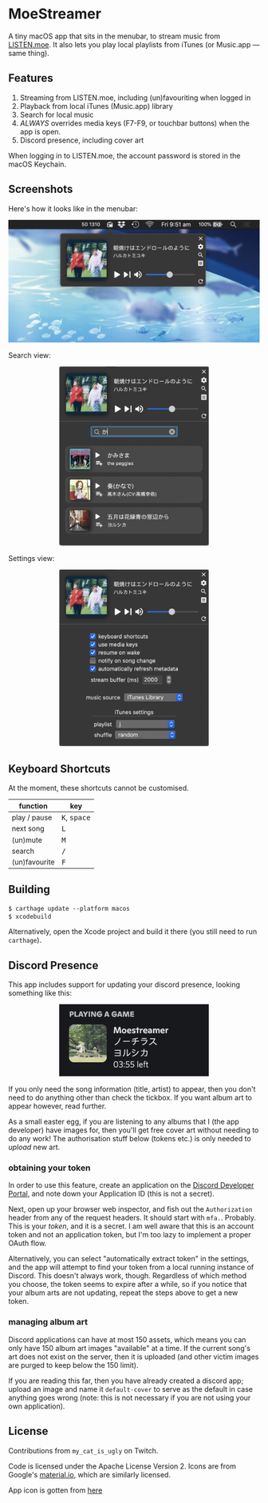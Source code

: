 # MoeStreamer

A tiny macOS app that sits in the menubar, to stream music from [LISTEN.moe](https://listen.moe). It also lets you play local playlists from iTunes (or Music.app — same thing).

## Features

1. Streaming from LISTEN.moe, including (un)favouriting when logged in
2. Playback from local iTunes (Music.app) library
3. Search for local music
4. *ALWAYS* overrides media keys (F7-F9, or touchbar buttons) when the app is open.
5. Discord presence, including cover art

When logging in to LISTEN.moe, the account password is stored in the macOS Keychain.

## Screenshots

Here's how it looks like in the menubar:
<div style="text-align: center">
<img src="screenshots/one.png" width="600px" />
</div>

Search view:
<div style="text-align: center">
<img src="screenshots/two.png" width="300px" />
</div>

Settings view:
<div style="text-align: center">
<img src="screenshots/three.png" width="300px" />
</div>


## Keyboard Shortcuts
At the moment, these shortcuts cannot be customised.

|  function   |              key               |
|-------------|--------------------------------|
|play / pause | <kbd>K</kbd>, <kbd>space</kbd> |
| next song   |          <kbd>L</kbd>          |
| (un)mute    |          <kbd>M</kbd>          |
|   search    |          <kbd>/</kbd>          |
|(un)favourite|          <kbd>F</kbd>          |


## Building
```
$ carthage update --platform macos
$ xcodebuild
```

Alternatively, open the Xcode project and build it there (you still need to run `carthage`).



## Discord Presence

This app includes support for updating your discord presence, looking something like this:

<div style="text-align: center">
<img src="screenshots/discord.png" width="300px" />
</div>

If you only need the song information (title, artist) to appear, then you don't need to do anything other than check the tickbox. If you want album art to appear however, read further.

As a small easter egg, if you are listening to any albums that I (the app developer) have images for, then you'll get free cover art without needing to do any work! The authorisation stuff below (tokens etc.) is only needed to *upload* new art. 

### obtaining your token

In order to use this feature, create an application on the [Discord Developer Portal](https://discord.com/developers/applications), and note
down your Application ID (this is not a secret).

Next, open up your browser web inspector, and fish out the `Authorization` header from any of the request headers. It should start with `mfa.`. Probably. This is your *token*, and it is a secret. I am well aware that this is an account token and not an application token, but I'm too lazy to implement a proper OAuth flow.

Alternatively, you can select "automatically extract token" in the settings, and the app will attempt to find your token from a local running instance of Discord. This doesn't always work, though. Regardless of which method you choose, the token seems to expire after a while, so if you notice that your album arts are not updating, repeat the steps above to get a new token. 


### managing album art

Discord applications can have at most 150 assets, which means you can only have 150 album art images "available" at a time. If the current song's art does not exist on the server, then it is uploaded (and other victim images are purged to keep below the 150 limit).

If you are reading this far, then you have already created a discord app; upload an image and name it `default-cover` to serve as the default in case anything goes wrong (note: this is not necessary if you are not using your own application).


## License

Contributions from `my_cat_is_ugly` on Twitch.

Code is licensed under the Apache License Version 2.
Icons are from Google's [material.io](https://material.io/resources/icons/), which are similarly licensed.

App icon is gotten from [here](https://old.reddit.com/r/pouts/comments/d1p2ua)
